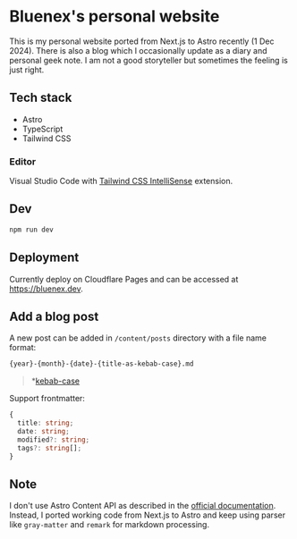 # Bluenex's personal website

This is my personal website ported from Next.js to Astro recently (1 Dec 2024). There is also a blog which I occasionally update as a diary and personal geek note. I am not a good storyteller but sometimes the feeling is just right.

## Tech stack

- Astro
- TypeScript
- Tailwind CSS

### Editor

Visual Studio Code with [Tailwind CSS IntelliSense](https://marketplace.visualstudio.com/items?itemName=bradlc.vscode-tailwindcss) extension.

## Dev

```sh
npm run dev
```

## Deployment

Currently deploy on Cloudflare Pages and can be accessed at https://bluenex.dev.

## Add a blog post

A new post can be added in `/content/posts` directory with a file name format:

```txt
{year}-{month}-{date}-{title-as-kebab-case}.md
```

 > *[kebab-case](https://en.wiktionary.org/wiki/kebab_case)

Support frontmatter:

```ts
{
  title: string;
  date: string;
  modified?: string;
  tags?: string[];
}
```

## Note

I don't use Astro Content API as described in the [official documentation](https://docs.astro.build/en/guides/content/). Instead, I ported working code from Next.js to Astro and keep using parser like `gray-matter` and `remark` for markdown processing.
